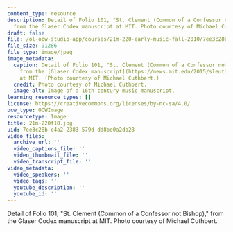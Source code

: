 ```yaml
---
content_type: resource
description: Detail of Folio 101, "St. Clement (Common of a Confessor not Bishop),"
  from the Glaser Codex manuscript at MIT. Photo courtesy of Michael Cuthbert.
draft: false
file: /ol-ocw-studio-app/courses/21m-220-early-music-fall-2010/7ee3c28bc4a22383579ddd8be0a2db28_21m-220f10.jpg
file_size: 91286
file_type: image/jpeg
image_metadata:
  caption: Detail of Folio 101, "St. Clement (Common of a Confessor not Bishop),"
    from the [Glaser Codex manuscript](https://news.mit.edu/2015/sleuthing-glaser-codex-0515)
    at MIT. (Photo courtesy of Michael Cuthbert.)
  credit: Photo courtesy of Michael Cuthbert.
  image-alt: Image of a 16th century music manuscript.
learning_resource_types: []
license: https://creativecommons.org/licenses/by-nc-sa/4.0/
ocw_type: OCWImage
resourcetype: Image
title: 21m-220f10.jpg
uid: 7ee3c28b-c4a2-2383-579d-dd8be0a2db28
video_files:
  archive_url: ''
  video_captions_file: ''
  video_thumbnail_file: ''
  video_transcript_file: ''
video_metadata:
  video_speakers: ''
  video_tags: ''
  youtube_description: ''
  youtube_id: ''
---
```

Detail of Folio 101, "St. Clement (Common of a Confessor not Bishop)," from the Glaser Codex manuscript at MIT. Photo courtesy of Michael Cuthbert.
